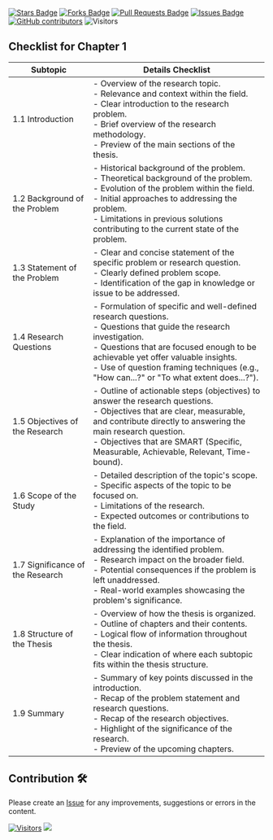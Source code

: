 <a href="https://github.com/drshahizan/research-design/stargazers"><img src="https://img.shields.io/github/stars/drshahizan/research-design" alt="Stars Badge"/></a>
<a href="https://github.com/drshahizan/research-design/network/members"><img src="https://img.shields.io/github/forks/drshahizan/research-design" alt="Forks Badge"/></a>
<a href="https://github.com/drshahizan/research-design/pulls"><img src="https://img.shields.io/github/issues-pr/drshahizan/research-design" alt="Pull Requests Badge"/></a>
<a href="https://github.com/drshahizan/research-design"><img src="https://img.shields.io/github/issues/drshahizan/research-design" alt="Issues Badge"/></a>
<a href="https://github.com/drshahizan/research-design/graphs/contributors"><img alt="GitHub contributors" src="https://img.shields.io/github/contributors/drshahizan/research-design?color=2b9348"></a>
![Visitors](https://api.visitorbadge.io/api/visitors?path=https%3A%2F%2Fgithub.com%2Fdrshahizan%2BDM&labelColor=%23d9e3f0&countColor=%23697689&style=flat)

## Checklist for Chapter 1

| Subtopic                  | Details Checklist                                                                                                                                                                                                                                                                                      |
|---------------------------|--------------------------------------------------------------------------------------------------------------------------------------------------------------------------------------------------------------------------------------------------------------------------------------------------------|
| 1.1 Introduction          | - Overview of the research topic.<br>- Relevance and context within the field.<br>- Clear introduction to the research problem.<br>- Brief overview of the research methodology.<br>- Preview of the main sections of the thesis.                                                                                |
| 1.2 Background of the Problem | - Historical background of the problem.<br>- Theoretical background of the problem.<br>- Evolution of the problem within the field.<br>- Initial approaches to addressing the problem.<br>- Limitations in previous solutions contributing to the current state of the problem.                                 |
| 1.3 Statement of the Problem  | - Clear and concise statement of the specific problem or research question.<br>- Clearly defined problem scope.<br>- Identification of the gap in knowledge or issue to be addressed.                                                                                                                   |
| 1.4 Research Questions       | - Formulation of specific and well-defined research questions.<br>- Questions that guide the research investigation.<br>- Questions that are focused enough to be achievable yet offer valuable insights.<br>- Use of question framing techniques (e.g., "How can...?" or "To what extent does...?").     |
| 1.5 Objectives of the Research| - Outline of actionable steps (objectives) to answer the research questions.<br>- Objectives that are clear, measurable, and contribute directly to answering the main research question.<br>- Objectives that are SMART (Specific, Measurable, Achievable, Relevant, Time-bound).             |
| 1.6 Scope of the Study        | - Detailed description of the topic's scope.<br>- Specific aspects of the topic to be focused on.<br>- Limitations of the research.<br>- Expected outcomes or contributions to the field.                                                                                                            |
| 1.7 Significance of the Research | - Explanation of the importance of addressing the identified problem.<br>- Research impact on the broader field.<br>- Potential consequences if the problem is left unaddressed.<br>- Real-world examples showcasing the problem's significance.                                                  |
| 1.8 Structure of the Thesis     | - Overview of how the thesis is organized.<br>- Outline of chapters and their contents.<br>- Logical flow of information throughout the thesis.<br>- Clear indication of where each subtopic fits within the thesis structure.                                                                 |
| 1.9 Summary                    | - Summary of key points discussed in the introduction.<br>- Recap of the problem statement and research questions.<br>- Recap of the research objectives.<br>- Highlight of the significance of the research.<br>- Preview of the upcoming chapters.                                                             |

## Contribution 🛠️
Please create an [Issue](https://github.com/drshahizan/BDM/issues) for any improvements, suggestions or errors in the content.



[![Visitors](https://api.visitorbadge.io/api/visitors?path=https%3A%2F%2Fgithub.com%2Fdrshahizan&labelColor=%23697689&countColor=%23555555&style=plastic)](https://visitorbadge.io/status?path=https%3A%2F%2Fgithub.com%2Fdrshahizan)
![](https://hit.yhype.me/github/profile?user_id=81284918)


